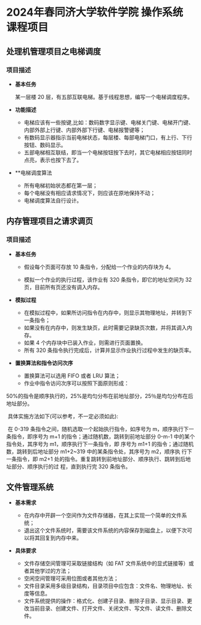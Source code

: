 # 2024年春同济大学软件学院 操作系统 课程项目

## 处理机管理项目之电梯调度

### 项目描述

+ **基本任务**

  某一层楼 20 层，有五部互联电梯。基于线程思想，编写一个电梯调度程序。

+ **功能描述**
  + 电梯应该有一些按键,比如：数码数字显示键、电梯关门键、电梯开门键、内部外部上行键、内部外部下行键、电梯报警键等；
  + 有数码显示器指示当前电梯状态，每层楼、每部电梯门口，有上行、下行按钮、数码显示。
  + 五部电梯相互联结，即当一个电梯按钮按下去时，其它电梯相应按钮同时点亮，表示也按下去了。

+ **电梯调度算法
  + 所有电梯初始状态都在第一层；
  + 每个电梯没有相应请求情况下，则应该在原地保持不动；
  + 电梯调度算法自行设计。

## 内存管理项目之请求调页

### 项目描述

+ **基本任务**

  + 假设每个页面可存放 10 条指令，分配给一个作业的内存块为 4。

  + 模拟一个作业的执行过程，该作业有 320 条指令，即它的地址空间为 32 页，目前所有页还没有调入内存。

+ **模拟过程**
  + 在模拟过程中，如果所访问指令在内存中，则显示其物理地址，并转到下一条指令；
  + 如果没有在内存中，则发生缺页，此时需要记录缺页次数，并将其调入内存。
  + 如果 4 个内存块中已装入作业，则需进行页面置换。
  + 所有 320 条指令执行完成后，计算并显示作业执行过程中发生的缺页率。

+ **置换算法和指令访问次序**
  + 置换算法可以选用 FIFO 或者 LRU 算法；
  + 作业中指令访问次序可以按照下面原则形成：

​		50%的指令是顺序执行的，25%是均匀分布在前地址部分，25％是均匀分布在后地址部分。

​		具体实施方法如下(可以参考，不一定必须如此): 

​		在 0-319 条指令之间，随机选取一个起始执行指令，如序号为 m，顺序执行下一条指令，即序号为 m+1 	的指令；通过随机数，跳转到前地址部分 0-m-1 中的某个指令处，其序号为 m1，顺序执行下一条指令，即	序号为 m1+1 的指令；通过随机数，跳转到后地址部分 m1+2~319 中的某条指令处，其序号为 m2，顺序执	行下一条指令，即 m2+1 处的指令。重复跳转到前地址部分、顺序执行、跳转到后地址部分、顺序执行的过	程，直到执行完 320 条指令。

## 文件管理系统

+ **基本需求**
  + 在内存中开辟一个空间作为文件存储器，在其上实现一个简单的文件系统；
  + 退出这个文件系统时，需要该文件系统的内容保存到磁盘上，以便下次可以将其回复到内存中来。

+ **具体要求**
  + 文件存储空间管理可采取链接结构（如 FAT 文件系统中的显式链接等）或者其他学过的方法；
  + 空闲空间管理可采用位图或者其他方法；
  + 文件目录采用多级目录结构，目录项目中应包含：文件名、物理地址、长度等信息。
  + 文件系统提供的操作：格式化、创建子目录、删除子目录、显示目录、更改当前目录、创建文件、打开文件、关闭文件、写文件、读文件、删除文件。
